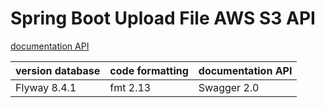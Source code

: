 # Spring Boot Upload File AWS S3 API

[documentation API](http://localhost:8000/swagger-ui.html#/)

version database | code formatting | documentation API |
-----------------|-----------------|-------------------|
Flyway 8.4.1     |fmt 2.13         |Swagger 2.0
